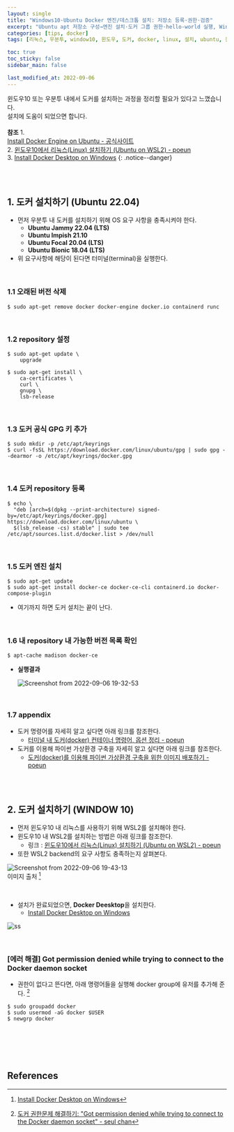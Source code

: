 ```yaml
---
layout: single
title: "Windows10·Ubuntu Docker 엔진/데스크톱 설치: 저장소 등록·권한·검증"
excerpt: "Ubuntu apt 저장소 구성→엔진 설치·도커 그룹 권한·hello-world 실행, Windows는 Docker Desktop·WSL2 통합까지 비교 정리"
categories: [tips, docker]
tags: [리눅스, 우분투, window10, 윈도우, 도커, docker, linux, 설치, ubuntu, 윈도우10, wsl2, docker desktop, 사용법]

toc: true
toc_sticky: false
sidebar_main: false

last_modified_at: 2022-09-06
---
```


윈도우10 또는 우분투 내에서 도커를 설치하는 과정을 정리할 필요가 있다고 느꼈습니다. <br> 설치에 도움이 되었으면 합니다. <br><br> **참조** 1. <br> [Install Docker Engine on Ubuntu - 공식사이트](https://docs.docker.com/engine/install/ubuntu/#install-using-the-repository) <br> 2. [윈도우10에서 리눅스(Linux) 설치하기 (Ubuntu on WSL2) - poeun](https://ingu627.github.io/tips/install_ubuntu/) <br> 3. [Install Docker Desktop on Windows](https://docs.docker.com/desktop/install/windows-install/)
{: .notice--danger} 

<br>
<br>

## 1. 도커 설치하기 (Ubuntu 22.04)

- 먼저 우분투 내 도커를 설치하기 위해 OS 요구 사항을 충족시켜야 한다.
  - **Ubuntu Jammy 22.04 (LTS)**
  - **Ubuntu Impish 21.10**
  - **Ubuntu Focal 20.04 (LTS)**
  - **Ubuntu Bionic 18.04 (LTS)**
- 위 요구사항에 해당이 된다면 터미널(terminal)을 실행한다.

<br>

### 1.1 오래된 버전 삭제

```shell
$ sudo apt-get remove docker docker-engine docker.io containerd runc
```

<br>

### 1.2 repository 설정

```shell
$ sudo apt-get update \
    upgrade

$ sudo apt-get install \
    ca-certificates \
    curl \
    gnupg \
    lsb-release
```

<br>

### 1.3 도커 공식 GPG 키 추가

```shell
$ sudo mkdir -p /etc/apt/keyrings
$ curl -fsSL https://download.docker.com/linux/ubuntu/gpg | sudo gpg --dearmor -o /etc/apt/keyrings/docker.gpg
```

<br>

### 1.4 도커 repository 등록

```shell
$ echo \
  "deb [arch=$(dpkg --print-architecture) signed-by=/etc/apt/keyrings/docker.gpg] https://download.docker.com/linux/ubuntu \
  $(lsb_release -cs) stable" | sudo tee /etc/apt/sources.list.d/docker.list > /dev/null
```

<br>

### 1.5 도커 엔진 설치

```shell
$ sudo apt-get update
$ sudo apt-get install docker-ce docker-ce-cli containerd.io docker-compose-plugin
```

- 여기까지 하면 도커 설치는 끝이 난다.

<br>

### 1.6 내 repository 내 가능한 버전 목록 확인

```shell
$ apt-cache madison docker-ce
```

- **실행결과**

    ![Screenshot from 2022-09-06 19-32-53](https://user-images.githubusercontent.com/78655692/188613643-bc66f127-8d29-4cd6-9e14-b11652dbbe9b.png)

<br>

### 1.7 appendix

- 도커 명령어를 자세히 알고 싶다면 아래 링크를 참조한다.
  - [터미널 내 도커(docker) 컨테이너 명령어, 옵션 정리 - poeun](https://ingu627.github.io/docker/docker_command/)
- 도커를 이용해 파이썬 가상환경 구축을 자세히 알고 싶다면 아래 링크를 참조한다.
  - [도커(docker)를 이용해 파이썬 가상환경 구축을 위한 이미지 배포하기 - poeun](https://ingu627.github.io/docker/docker_overview_venv/)

<br>
<br>

## 2. 도커 설치하기 (WINDOW 10)

- 먼저 윈도우10 내 리눅스를 사용하기 위해 WSL2를 설치해야 한다.
- 윈도우10 내 WSL2를 설치하는 방법은 아래 링크를 참조한다.
  - 링크 : [윈도우10에서 리눅스(Linux) 설치하기 (Ubuntu on WSL2) - poeun](https://ingu627.github.io/tips/install_ubuntu/)
- 또한 WSL2 backend의 요구 사항도 충족하는지 살펴본다.

![Screenshot from 2022-09-06 19-43-13](https://user-images.githubusercontent.com/78655692/188615539-4843b1ea-eb24-40d6-ad4d-51283a1a49fa.png) <br> 이미지 출처 [^1]


<br>

- 설치가 완료되었으면, **Docker Deesktop**을 설치한다.
  - [Install Docker Desktop on Windows](https://docs.docker.com/desktop/install/windows-install/)

![ss](https://user-images.githubusercontent.com/78655692/188615378-13cd3547-23e6-4cb0-ad04-630af651e859.png)

<br>

### [에러 해결] Got permission denied while trying to connect to the Docker daemon socket

- 권한이 없다고 뜬다면, 아래 명령어들을 실행해 docker group에 유저를 추가해 준다. [^2]

```shell
$ sudo groupadd docker
$ sudo usermod -aG docker $USER
$ newgrp docker
```


<br>
<br>
<br>
<br>

## References

[^1]: [Install Docker Desktop on Windows](https://docs.docker.com/desktop/install/windows-install/)
[^2]: [도커 권한문제 해결하기: "Got permission denied while trying to connect to the Docker daemon socket" - seul chan](https://seulcode.tistory.com/557)